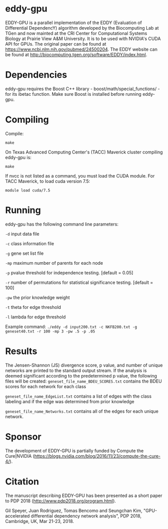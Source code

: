 # eddy-gpu
EDDY-GPU is a parallel implementation  of the EDDY (Evaluation of Differential DependencY) algorithm developed by the Biocomputing Lab at TGen and now mainted at the CRI Center for Computational Systems Biology at Prairie View A&M University. It is to be used with NVIDIA's CUDA API for GPUs. The original paper can be found at https://www.ncbi.nlm.nih.gov/pubmed/24500204. The EDDY website can be found at http://biocomputing.tgen.org/software/EDDY/index.html.  
# Dependencies
eddy-gpu requires the Boost C++ library - boost/math/special_functions/ - for its ibetac function. Make sure Boost is installed before running eddy-gpu.
# Compiling
Compile:

```make```

On Texas Advanced Computing Center's (TACC) Maverick cluster compiling eddy-gpu is:

```make```

If nvcc is not listed as a command, you must load the CUDA module. For TACC Maverick, to load cuda version 7.5:

```module load cuda/7.5```

# Running
eddy-gpu has the following command line parameters:

```-d``` input data file

```-c``` class information file

```-g``` gene set list file

```-mp``` maximum number of parents for each node

```-p``` pvalue threshold for independence testing. [default = 0.05]

```-r``` number of permutations for statistical significance testing. [default = 100]

```-pw``` the prior knowledge weight

```-t``` theta for edge threshold

```-l``` lambda for edge threshold

Example command:
```./eddy -d input200.txt -c NKFB200.txt -g geneset40.txt -r 100 -mp 3 -pw .5 -p .05```
# Results
The Jensen-Shannon (JS) divergence score, p value, and number of unique networks are printed to the standard output stream.
If the analysis is deemed significant according to the predetermined p value, the following files will be created:
```geneset_file_name_BDEU_SCORES.txt``` contains the BDEU scores for each network for each class

```geneset_file_name_EdgeList.txt``` contains a list of edges with the class labeling and if the edge was determined from prior knowledge

```geneset_file_name_Networks.txt``` contains all of the edges for each unique network.
# Sponsor
The development of EDDY-GPU is partially funded by Compute the Cure|NVIDIA (https://blogs.nvidia.com/blog/2016/11/23/compute-the-cure-4/).

# Citation 
The manuscript describing EDDY-GPU has been presented as a short paper to PDP 2018 (http://www.pdp2018.org/program.html).

Gil Speyer, Juan Rodriguez, Tomas Bencomo and Seungchan Kim, "GPU-accelerated differential dependency network analysis", PDP 2018, Cambridge, UK, Mar 21-23, 2018.
